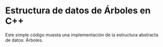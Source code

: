 # Estructura de datos de Árboles en C++

Este simple código muesta una implementación de la estructura abstracta de datos: Árboles.
